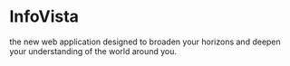 # InfoVista
the new web application designed to broaden your horizons and deepen your understanding of the world around you.
